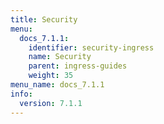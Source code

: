 ```yaml
---
title: Security
menu:
  docs_7.1.1:
    identifier: security-ingress
    name: Security
    parent: ingress-guides
    weight: 35
menu_name: docs_7.1.1
info:
  version: 7.1.1
---
```


